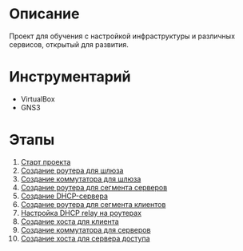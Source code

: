 # Описание

Проект для обучения с настройкой инфраструктуры и различных сервисов, открытый для развития.

# Инструментарий
- VirtualBox
- GNS3

# Этапы
1. [Старт проекта](start.md)
2. [Создание роутера для шлюза](gateway.md)
3. [Создание коммутатора для шлюза](gateway-switch.md)
4. [Создание роутера для сегмента серверов](server-router.md)
5. [Создание DHCP-сервера](dhcp.md)
6. [Создание роутера для сегмента клиентов](client-router.md)
7. [Настройка DHCP relay на роутерах](dhcp-relay.md)
8. [Создание хоста для клиента](client.md)
9. [Создание коммутатора для серверов](server-switch.md)
10. [Создание хоста для сервера доступа](access.md)